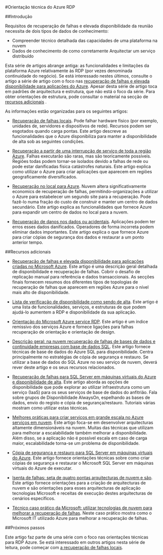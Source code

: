 <properties
   pageTitle="Índice de orientação técnica RDP | Microsoft Azure"
   description="Índice de artigos técnicos no Noções sobre e estruturar e são, altamente disponível, aplicações tolerância a falhas, bem como o planeamento de continuidade de recuperação e empresas de falhas"
   services=""
   documentationCenter="na"
   authors="adamglick"
   manager="saladki"
   editor=""/>

<tags
   ms.service="resiliency"
   ms.devlang="na"
   ms.topic="article"
   ms.tgt_pltfrm="na"
   ms.workload="na"
   ms.date="08/18/2016"
   ms.author="aglick"/>

#<a name="azure-resiliency-technical-guidance"></a>Orientação técnica do Azure RDP

##<a name="introduction"></a>Introdução

Requisitos de recuperação de falhas e elevada disponibilidade da reunião necessita de dois tipos de dados de conhecimento:

- Compreender técnico detalhada das capacidades de uma plataforma na nuvem
- Dados de conhecimento de como corretamente Arquitectar um serviço distribuído

Esta série de artigos abrange antiga: as funcionalidades e limitações da plataforma Azure relativamente às RDP (por vezes denominada continuidade do negócio). Se está interessado nestes últimos, consulte o artigo a série de artigo com o foco nas [recuperação de falhas e elevada disponibilidade para aplicações do Azure](https://aka.ms/drtechguide). Apesar desta série de artigo toca em padrões de arquitectura e estrutura, que não está o foco da série. Para obter orientações de estrutura, pode consultar o material na secção de [recursos adicionais](#additional-resources) .

As informações estão organizadas para os seguintes artigos:

- [Recuperação de falhas locais](resiliency-technical-guidance-recovery-local-failures.md).
Pode falhar hardware físico (por exemplo, unidades de, servidores e dispositivos de rede). Recursos podem ser esgotados quando carga pontas. Este artigo descreve as funcionalidades que o Azure disponibiliza para manter a disponibilidade de alta sob as seguintes condições.

- [Recuperação a partir de uma interrupção de serviço de toda a região Azure](resiliency-technical-guidance-recovery-loss-azure-region.md).
Falhas executarão são raras, mas são teoricamente possíveis. Regiões todas podem tornar-se isolados devido a falhas de rede ou pode estar danificadas física catástrofes naturais. Este artigo explica como utilizar o Azure para criar aplicações que aparecem em regiões geograficamente diversificados.

- [Recuperação no local para Azure](resiliency-technical-guidance-recovery-on-premises-azure.md).
Nuvem altera significativamente economics de recuperação de falhas, permitindo-organizações a utilizar o Azure para estabelecer um segundo site para a recuperação. Pode fazê-lo numa fração do custo de construir e manter um centro de dados secundário. Este artigo explica as funcionalidades que fornece Azure para expandir um centro de dados no local para a nuvem.

- [Recuperação de danos nos dados ou acidentais](resiliency-technical-guidance-recovery-data-corruption.md).
Aplicações podem ter erros esses dados danificados. Operadores de forma incorreta podem eliminar dados importantes. Este artigo explica o que fornece Azure para criar cópias de segurança dos dados e restaurar a um ponto anterior tempo.

##<a name="additional-resources"></a>Recursos adicionais

- [Recuperação de falhas e elevada disponibilidade para aplicações criadas no Microsoft Azure](resiliency-disaster-recovery-high-availability-azure-applications.md).
Este artigo é uma descrição geral detalhada de disponibilidade e recuperação de falhas. Cobrir o desafio de replicação manual para referência e dados transaccionais. As secções finais fornecem resumos dos diferentes tipos de topologias de recuperação de falhas que aparecem em regiões Azure para o nível mais alto de disponibilidade.

- [Lista de verificação de disponibilidade como sendo de alta](resiliency-high-availability-checklist.md).
Este artigo é uma lista de funcionalidades, serviços, e estruturas de que podem ajudá-lo aumentem a RDP e disponibilidade da sua aplicação.

- [Orientação do Microsoft Azure service RDP](resiliency-service-guidance-index.md).
Este artigo é um índice remissivo dos serviços Azure e fornece ligações para falhas recuperação de orientação e orientação de design.

- [Descrição geral: na nuvem recuperação de falhas de bases de dados e continuidade empresas com base de dados SQL](../sql-database/sql-database-business-continuity.md).
Este artigo fornece técnicas de base de dados do Azure SQL para disponibilidade. Centra principalmente no estratégias de cópia de segurança e restauro. Se utilizar a base de dados do SQL Azure no seu serviço de nuvem, deverá rever deste artigo e os seus recursos relacionados.

- [Recuperação de falhas para SQL Server em máquinas virtuais do Azure e disponibilidade de alta](../virtual-machines/virtual-machines-windows-sql-high-availability-dr.md).
Este artigo aborda as opções de disponibilidade que pode explorar ao utilizar infraestrutura como um serviço (IaaS) para os seus serviços de base de dados do anfitrião. Fala sobre grupos de Disponibilidade AlwaysOn, espelhando as bases de dados, envio do registo e cópia de segurança/restauro. Tutoriais várias mostram como utilizar estas técnicas.

- [Melhores práticas para criar serviços em grande escala no Azure serviços em nuvem](https://azure.microsoft.com//blog/best-practices-for-designing-large-scale-services-on-windows-azure/).
Este artigo foca-se em desenvolver arquitecturas altamente dimensionáveis na nuvem. Muitas das técnicas que utilizam para melhorar a escalabilidade também melhorar a disponibilidade. Além disso, se a aplicação não é possível escala em caso de carga maior, escalabilidade torna-se um problema de disponibilidade.

- [Cópia de segurança e restauro para SQL Server em máquinas virtuais do Azure](../virtual-machines/virtual-machines-windows-sql-backup-recovery.md).
Este artigo fornece orientações técnicas sobre como criar cópias de segurança e restaurar o Microsoft SQL Server em máquinas virtuais do Azure de executar.

- [Isenta de falhas: seta de quatro pontas arquitecturas de nuvem e são](https://channel9.msdn.com/Series/FailSafe).
Este artigo fornece orientações para a criação de arquitecturas de nuvem e são orientações para esses arquitecturas de aplicação tecnologias Microsoft e receitas de execução destes arquitecturas de cenários específicos.

- [Técnico caso prático da Microsoft: utilizar tecnologias de nuvem para melhorar a recuperação de falhas](https://www.microsoft.com/itshowcase/Article/Content/737/Using-cloud-technologies-to-improve-disaster-recovery).
Neste caso prático mostra como o Microsoft IT utilizado Azure para melhorar a recuperação de falhas.

##<a name="next-steps"></a>Próximos passos

Este artigo faz parte de uma série com o foco nas orientações técnicas para RDP Azure. Se está interessado em outros artigos nesta série de leitura, pode começar com [a recuperação de falhas locais](resiliency-technical-guidance-recovery-local-failures.md).
